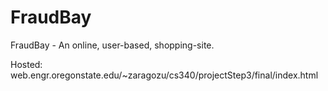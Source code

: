# FraudBay
FraudBay - An online, user-based, shopping-site. 

Hosted: web.engr.oregonstate.edu/~zaragozu/cs340/projectStep3/final/index.html
